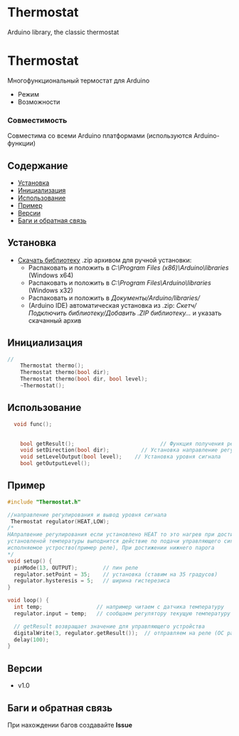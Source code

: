 # Thermostat
Arduino library, the classic thermostat 
# Thermostat
Многофункциональный термостат для Arduino
- Режим
- Возможности

### Совместимость
Совместима со всеми Arduino платформами (используются Arduino-функции)

## Содержание
- [Установка](#install)
- [Инициализация](#init)
- [Использование](#usage)
- [Пример](#example)
- [Версии](#versions)
- [Баги и обратная связь](#feedback)

<a id="install"></a>
## Установка
- [Скачать библиотеку](https://github.com/master.zip) .zip архивом для ручной установки:
    - Распаковать и положить в *C:\Program Files (x86)\Arduino\libraries* (Windows x64)
    - Распаковать и положить в *C:\Program Files\Arduino\libraries* (Windows x32)
    - Распаковать и положить в *Документы/Arduino/libraries/*
    - (Arduino IDE) автоматическая установка из .zip: *Скетч/Подключить библиотеку/Добавить .ZIP библиотеку…* и указать скачанный архив

<a id="init"></a>
## Инициализация
```cpp
//                                  
	Thermostat thermo();    				
	Thermostat thermo(bool dir);				
	Thermostat thermo(bool dir, bool level);	
	~Thermostat();
```

<a id="usage"></a>
## Использование
```cpp
  void func();

  					
	bool getResult();					        // Функция получения результат уровня сигнала для исполняющего устройства(Например: реле)
	void setDirection(bool dir);		  // Установка направление регулирования
	void setLevelOutput(bool level);	// Установка уровня сигнала
	bool getOutputLevel();

```

<a id="example"></a>
## Пример
```cpp
#include "Thermostat.h"

//направление регулирования и вывод уровня сигнала
 Thermostat regulator(HEAT,LOW);
/*
НАпралвение регулирования если установлено HEAT то это нагрев при достижении 
установленой температуры выподнится действие по подачи управляющего сигнала на 
исполняемое устроство(пример реле), При достижении нижнего парога 
*/
void setup() {
  pinMode(13, OUTPUT);        // пин реле
  regulator.setPoint = 35;    // установка (ставим на 35 градусов)
  regulator.hysteresis = 5;   // ширина гистерезиса
}

void loop() {
  int temp;                 // например читаем с датчика температуру
  regulator.input = temp;   // сообщаем регулятору текущую температуру

  // getResult возвращает значение для управляющего устройства
  digitalWrite(3, regulator.getResult());  // отправляем на реле (ОС работает по своему таймеру)
  delay(100);
}
```

<a id="versions"></a>
## Версии
- v1.0

<a id="feedback"></a>
## Баги и обратная связь
При нахождении багов создавайте **Issue**
